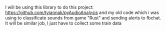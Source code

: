 I will be using this library to do this project: https://github.com/tyiannak/pyAudioAnalysis and my old code which i was using to classificate sounds from game "Rust" and sending alerts to fbchat. It will be similar job, I just have to collect some train data
